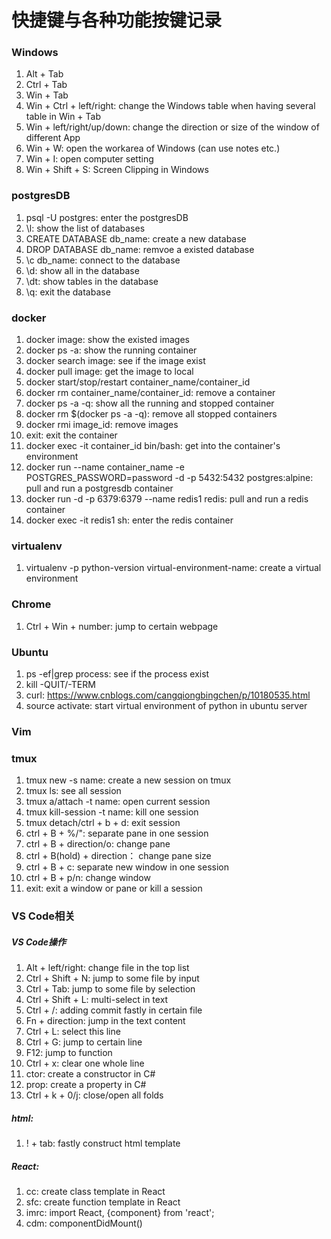 # 快捷键与各种功能按键记录

### Windows
1. Alt + Tab
2. Ctrl + Tab
3. Win + Tab
4. Win + Ctrl + left/right: change the Windows table when having several table in Win + Tab
5. Win + left/right/up/down: change the direction or size of the window of different App
6. Win + W: open the workarea of Windows (can use notes etc.)
7. Win + I: open computer setting
8. Win + Shift + S: Screen Clipping in Windows

### postgresDB
1. psql -U postgres: enter the postgresDB
2. \l: show the list of databases
3. CREATE DATABASE db_name: create a new database
4. DROP DATABASE db_name: remvoe a existed database
5. \c db_name: connect to the database
6. \d: show all in the database
7. \dt: show tables in the database
8. \q: exit the database

### docker
1. docker image: show the existed images
2. docker ps -a: show the running container
3. docker search image: see if the image exist
4. docker pull image: get the image to local
5. docker start/stop/restart container_name/container_id
6. docker rm container_name/container_id: remove a container
7.  docker ps -a -q: show all the running and stopped container
8.  docker rm $(docker ps -a -q): remove all stopped containers
9.  docker rmi image_id: remove images
10. exit: exit the container
11. docker exec -it container_id bin/bash: get into the container's environment
12. docker run --name container_name -e POSTGRES_PASSWORD=password -d -p 5432:5432 postgres:alpine: pull and run a postgresdb container
13. docker run -d -p 6379:6379 --name redis1 redis: pull and run a redis container
14. docker exec -it redis1 sh: enter the redis container


### virtualenv
1. virtualenv -p python-version virtual-environment-name: create a virtual environment

### Chrome
1. Ctrl + Win + number: jump to certain webpage

### Ubuntu
1. ps -ef|grep process: see if the process exist
2. kill -QUIT/-TERM
3. curl: https://www.cnblogs.com/cangqiongbingchen/p/10180535.html
4. source activate: start virtual environment of python in ubuntu server

### Vim

### tmux
1. tmux new -s name: create a new session on tmux
2. tmux ls: see all session
3. tmux a/attach -t name: open current session
4. tmux kill-session -t name: kill one session
5. tmux detach/ctrl + b + d: exit session
6. ctrl + B + %/": separate pane in one session
7. ctrl + B + direction/o: change pane 
8. ctrl + B(hold) + direction： change pane size
9. ctrl + B + c: separate new window in one session
10. ctrl + B + p/n: change window
11. exit: exit a window or pane or kill a session

### VS Code相关
##### VS Code操作
1. Alt + left/right: change file in the top list
2. Ctrl + Shift + N: jump to some file by input
3. Ctrl + Tab: jump to some file by selection
4. Ctrl + Shift + L: multi-select in text
5. Ctrl + /: adding commit fastly in certain file
6. Fn + direction: jump in the text content
7. Ctrl + L: select this line
8. Ctrl + G: jump to certain line
9. F12: jump to function
10. Ctrl + x: clear one whole line
11. ctor: create a constructor in C#
12. prop: create a property in C#
13. Ctrl + k + 0/j: close/open all folds

##### html:
1. ! + tab: fastly construct html template

##### React:
1. cc: create class template in React
2. sfc: create function template in React
3. imrc: import React, {component} from 'react';
4. cdm: componentDidMount()